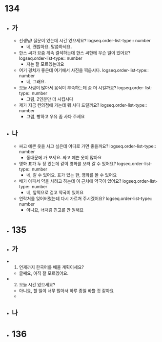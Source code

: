 # 134
- ## 가
	- 선생님! 질문이 있는데 시간 있으세요? 
	  logseq.order-list-type:: number
		- 네, 괜찮아요. 말씀하세요.
	- 한스 씨가 요즘 계속 결석하는데 한스 씨한테 무슨 일이 있어요?
	  logseq.order-list-type:: number
		- 저는 잘 모르겠는데요
	- 여기 경치가 좋은데 여기에서 사진을 찍읍시다.
	  logseq.order-list-type:: number
		- 네, 그래요.
	- 오늘 사람이 많아서 음식이 부족하는데 좀 더 시킬까요?
	  logseq.order-list-type:: number
		- 그럼, 2인분만 더 시킵시다
	- 제가 지금 켠의점에 가는데 뭐 사다 드릴까요?
	  logseq.order-list-type:: number
		- 그럼, 빵하고 우유 좀 사다 주세요
- ## 나
	- 싸고 예쁜 옷을 사고 싶은데 어디로 가면 좋을까요?
	  logseq.order-list-type:: number
		- 동대문에 가 보세요. 싸고 예쁜 옷이 많아요
	- 영화 표가 두 장 있는데 같이 영화를 보러 갈 수 있어요?
	  logseq.order-list-type:: number
		- 네, 갈 수 있어요. 표가 있는 한, 영화를 볼 수 있어요
	- 배가 아파서 약을 사려고 하는데 이 근처에 약국이 있어요?
	  logseq.order-list-type:: number
		- 네, 앞쩍으로 걷고 약국이 있어요
	- 연락처를 잊어버렸는데 다시 가르쳐 주시겠어요?
	  logseq.order-list-type:: number
		- 아니요, 너처럼 친고를 안 원해요
- # 135
- ## 가
- 1. 언제까지 한국어를 배울 계획이세요?
	- 글쎄요, 아직 잘 모르겠어요.
- 2. 오늘 시간 있으세요?
	- 아니요, 할 일이 너무 많아서 하루 종일 바쁠 것 같아요
	-
- ## 나
- # 136